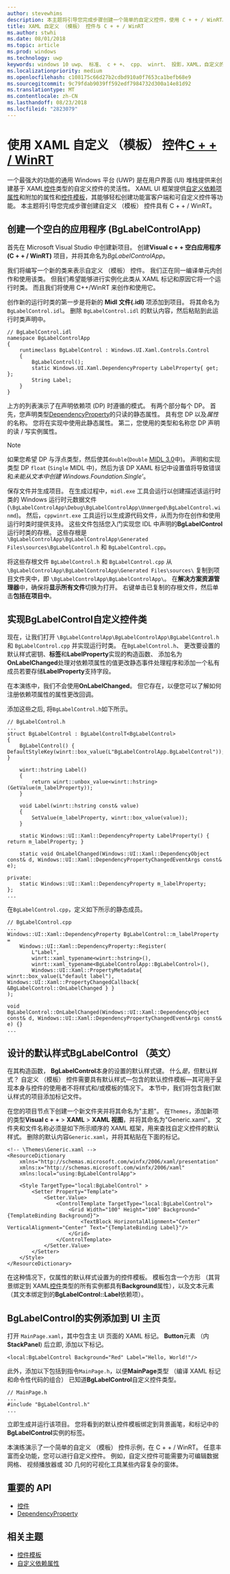 ```yaml
---
author: stevewhims
description: 本主题将引导您完成步骤创建一个简单的自定义控件，使用 C + + / WinRT。 您可以生成 info 此处创建您自己的功能的富客户端和可自定义 UI 控件上。
title: XAML 自定义 （模板） 控件与 C + + / WinRT
ms.author: stwhi
ms.date: 08/01/2018
ms.topic: article
ms.prod: windows
ms.technology: uwp
keywords: windows 10 uwp、 标准、 c + +、 cpp、 winrt、 投影，XAML，自定义的模板化控件
ms.localizationpriority: medium
ms.openlocfilehash: c108175c66d27b2cdbd910a0f7653ca1befb68e9
ms.sourcegitcommit: 9c79fdab9039ff592edf7984732d300a14e81d92
ms.translationtype: MT
ms.contentlocale: zh-CN
ms.lasthandoff: 08/23/2018
ms.locfileid: "2823079"
---
```

# <a name="xaml-custom-templated-controls-with-cwinrtwindowsuwpcpp-and-winrt-apisintro-to-using-cpp-with-winrt"></a>使用 XAML 自定义 （模板） 控件[C + + / WinRT](/windows/uwp/cpp-and-winrt-apis/intro-to-using-cpp-with-winrt)

一个最强大的功能的通用 Windows 平台 (UWP) 是在用户界面 (UI) 堆栈提供来创建基于 XAML[控件](/uwp/api/windows.ui.xaml.controls.control)类型的自定义控件的灵活性。 XAML UI 框架提供[自定义依赖项属性](/windows/uwp/xaml-platform/custom-dependency-properties)和附加的属性和[控件模板](/windows/uwp/design/controls-and-patterns/control-templates)，其能够轻松创建功能富客户端和可自定义控件等功能。 本主题将引导您完成步骤创建自定义 （模板） 控件具有 C + + / WinRT。

## <a name="create-a-blank-app-bglabelcontrolapp"></a>创建一个空白的应用程序 (BgLabelControlApp)
首先在 Microsoft Visual Studio 中创建新项目。 创建**Visual c + + 空白应用程序 (C + + / WinRT)** 项目，并将其命名为*BgLabelControlApp*。

我们将编写一个新的类来表示自定义 （模板） 控件。 我们正在同一编译单元内创作和使用该类。 但我们希望能够进行实例化此类从 XAML 标记和原因它将一个运行时类。 而且我们将使用 C++/WinRT 来创作和使用它。

创作新的运行时类的第一步是将新的 **Midl 文件(.idl)** 项添加到项目。 将其命名为 `BgLabelControl.idl`。 删除 `BgLabelControl.idl` 的默认内容，然后粘贴到此运行时类声明中。

```idl
// BgLabelControl.idl
namespace BgLabelControlApp
{
    runtimeclass BgLabelControl : Windows.UI.Xaml.Controls.Control
    {
        BgLabelControl();
        static Windows.UI.Xaml.DependencyProperty LabelProperty{ get; };
        String Label;
    }
}
```

上方的列表演示了在声明依赖项 (DP) 时遵循的模式。 有两个部分每个 DP。 首先，您声明类型[DependencyProperty](/uwp/api/windows.ui.xaml.dependencyproperty)的只读的静态属性。 具有您 DP 以及*属性*的名称。 您将在实现中使用此静态属性。 第二，您使用的类型和名称您 DP 声明的读 / 写实例属性。

> [!NOTE]
> 如果您希望 DP 与浮点类型，然后使其`double`(`Double` [MIDL 3.0](/uwp/midl-3/)中)。 声明和实现类型 DP `float` (`Single` MIDL 中)，然后为该 DP XAML 标记中设置值将导致错误和*未能从文本中创建 Windows.Foundation.Single'<NUMBER>*。

保存文件并生成项目。 在生成过程中，`midl.exe` 工具会运行以创建描述该运行时类的 Windows 运行时元数据文件 (`\BgLabelControlApp\Debug\BgLabelControlApp\Unmerged\BgLabelControl.winmd`)。 然后，`cppwinrt.exe` 工具运行以生成源代码文件，从而为你在创作和使用运行时类时提供支持。 这些文件包括您入门实现您 IDL 中声明的**BgLabelControl**运行时类的存根。 这些存根是 `\BgLabelControlApp\BgLabelControlApp\Generated Files\sources\BgLabelControl.h` 和 `BgLabelControl.cpp`。

将这些存根文件 `BgLabelControl.h` 和 `BgLabelControl.cpp` 从 `\BgLabelControlApp\BgLabelControlApp\Generated Files\sources\` 复制到项目文件夹中，即 `\BgLabelControlApp\BgLabelControlApp\`。 在**解决方案资源管理器**中，确保将**显示所有文件**切换为打开。 右键单击已复制的存根文件，然后单击**包括在项目中**。

## <a name="implement-the-bglabelcontrol-custom-control-class"></a>实现**BgLabelControl**自定义控件类
现在，让我们打开 `\BgLabelControlApp\BgLabelControlApp\BgLabelControl.h` 和 `BgLabelControl.cpp` 并实现运行时类。 在`BgLabelControl.h`、 更改要设置的默认样式密钥、**标签**和**LabelProperty**实现的构造函数、 添加名为**OnLabelChanged**处理对依赖项属性的值更改静态事件处理程序和添加一个私有成员若要存储**LabelProperty**支持字段。

在本演练中，我们不会使用**OnLabelChanged**。 但它存在，以便您可以了解如何注册依赖项属性的属性更改回调。

添加这些之后, 将`BgLabelControl.h`如下所示。

```cppwinrt
// BgLabelControl.h
...
struct BgLabelControl : BgLabelControlT<BgLabelControl>
{
    BgLabelControl() { DefaultStyleKey(winrt::box_value(L"BgLabelControlApp.BgLabelControl")); }

    winrt::hstring Label()
    {
        return winrt::unbox_value<winrt::hstring>(GetValue(m_labelProperty));
    }

    void Label(winrt::hstring const& value)
    {
        SetValue(m_labelProperty, winrt::box_value(value));
    }

    static Windows::UI::Xaml::DependencyProperty LabelProperty() { return m_labelProperty; }

    static void OnLabelChanged(Windows::UI::Xaml::DependencyObject const& d, Windows::UI::Xaml::DependencyPropertyChangedEventArgs const& e);

private:
    static Windows::UI::Xaml::DependencyProperty m_labelProperty;
};
...
```

在`BgLabelControl.cpp`，定义如下所示的静态成员。

```cppwinrt
// BgLabelControl.cpp
...
Windows::UI::Xaml::DependencyProperty BgLabelControl::m_labelProperty =
    Windows::UI::Xaml::DependencyProperty::Register(
        L"Label",
        winrt::xaml_typename<winrt::hstring>(),
        winrt::xaml_typename<BgLabelControlApp::BgLabelControl>(),
        Windows::UI::Xaml::PropertyMetadata{ winrt::box_value(L"default label"), Windows::UI::Xaml::PropertyChangedCallback{ &BgLabelControl::OnLabelChanged } }
);

void BgLabelControl::OnLabelChanged(Windows::UI::Xaml::DependencyObject const& d, Windows::UI::Xaml::DependencyPropertyChangedEventArgs const& e) {}
...
```

## <a name="design-the-default-style-for-bglabelcontrol"></a>设计的默认样式**BgLabelControl** （英文）

在其构造函数， **BgLabelControl**本身的设置的默认样式键。 什么*是*，但默认样式？ 自定义 （模板） 控件需要具有默认样式&mdash;包含的默认控件模板&mdash;其可用于呈现本身与控件的使用者不将样式和/或模板的情况下。 本节中，我们将包含我们默认样式的项目添加标记文件。

在您的项目节点下创建一个新文件夹并将其命名为"主题"。 在`Themes`，添加新项的类型**Visual c + +** > **XAML** > **XAML 视图**，并将其命名为"Generic.xaml"。 文件夹和文件名称必须是如下所示顺序的 XAML 框架，用来查找自定义控件的默认样式。 删除的默认内容`Generic.xaml`，并将其粘贴在下面的标记。

```xaml
<!-- \Themes\Generic.xaml -->
<ResourceDictionary
    xmlns="http://schemas.microsoft.com/winfx/2006/xaml/presentation"
    xmlns:x="http://schemas.microsoft.com/winfx/2006/xaml"
    xmlns:local="using:BgLabelControlApp">

    <Style TargetType="local:BgLabelControl" >
        <Setter Property="Template">
            <Setter.Value>
                <ControlTemplate TargetType="local:BgLabelControl">
                    <Grid Width="100" Height="100" Background="{TemplateBinding Background}">
                        <TextBlock HorizontalAlignment="Center" VerticalAlignment="Center" Text="{TemplateBinding Label}"/>
                    </Grid>
                </ControlTemplate>
            </Setter.Value>
        </Setter>
    </Style>
</ResourceDictionary>
```

在这种情况下，仅属性的默认样式设置为的控件模板。 模板包含一个方形 （其背景绑定到 XAML[控件](/uwp/api/windows.ui.xaml.controls.control)类型的所有实例都具有**Background**属性），以及文本元素 （其文本绑定到的**BgLabelControl::Label**依赖项）。

## <a name="add-an-instance-of-bglabelcontrol-to-the-main-ui-page"></a>**BgLabelControl**的实例添加到 UI 主页

打开 `MainPage.xaml`，其中包含主 UI 页面的 XAML 标记。 **Button**元素 （内**StackPanel**) 后立即, 添加以下标记。

```xaml
<local:BgLabelControl Background="Red" Label="Hello, World!"/>
```

此外，添加以下包括到指令`MainPage.h`，以便**MainPage**类型 （编译 XAML 标记和命令性代码的组合） 已知道**BgLabelControl**自定义控件类型。

```cppwinrt
// MainPage.h
...
#include "BgLabelControl.h"
...
```

立即生成并运行该项目。 您将看到的默认控件模板绑定到背景画笔，和标记中的**BgLabelControl**实例的标签。

本演练演示了一个简单的自定义 （模板） 控件示例，在 C + + / WinRT。 任意丰富而全功能，您可以进行自定义控件。 例如，自定义控件可能需要为可编辑数据网格、 视频播放器或 3D 几何的可视化工具某些内容复杂的窗体。

## <a name="important-apis"></a>重要的 API
* [控件](/uwp/api/windows.ui.xaml.controls.control)
* [DependencyProperty](/uwp/api/windows.ui.xaml.dependencyproperty)

## <a name="related-topics"></a>相关主题
* [控件模板](/windows/uwp/design/controls-and-patterns/control-templates)
* [自定义依赖属性](/windows/uwp/xaml-platform/custom-dependency-properties)
